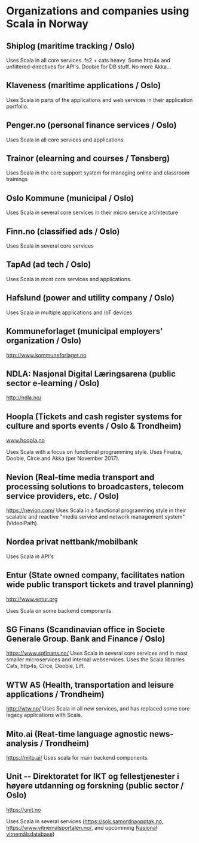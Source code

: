 # Organizations and companies using Scala in Norway

## Shiplog (maritime tracking / Oslo)
Uses Scala in all core services. fs2 + cats heavy. Some http4s and unfiltered-directives for API's. Doobie for DB stuff. No more Akka...

## Klaveness (maritime applications / Oslo) 
Uses Scala in parts of the applications and web services in their application portfolio. 

## Penger.no (personal finance services / Oslo)
Uses Scala in all core services and applications. 

## Trainor (elearning and courses / Tønsberg)
Uses Scala in the core support system for managing online and classroom trainings

## Oslo Kommune (municipal / Oslo)
Uses Scala in several core services in their micro service architecture

## Finn.no (classified ads / Oslo)
Uses Scala in several core services

## TapAd (ad tech / Oslo)
Uses Scala in most core services and applications.

## Hafslund (power and utility company / Oslo)
Uses Scala in multiple applications and IoT devices

## Kommuneforlaget (municipal employers' organization / Oslo)
http://www.kommuneforlaget.no

## NDLA: Nasjonal Digital Læringsarena (public sector e-learning / Oslo)
http://ndla.no/

## Hoopla (Tickets and cash register systems for culture and sports events / Oslo & Trondheim)
www.hoopla.no

Uses Scala with a focus on functional programming style. Uses Finatra, Doobie, Circe and Akka (per November 2017).

## Nevion (Real-time media transport and processing solutions to broadcasters, telecom service providers, etc. / Oslo)
https://nevion.com/
Uses Scala in a functional programming style in their scalable and reactive "media service and network management system" (VideoIPath).

## Nordea privat nettbank/mobilbank
Uses Scala in API's

## Entur (State owned company, facilitates nation wide public transport tickets and travel planning)
http://www.entur.org

Uses Scala on some backend components.

## SG Finans (Scandinavian office in Societe Generale Group. Bank and Finance / Oslo)
https://www.sgfinans.no/
Uses Scala in several core services and in most smaller microservices and internal webservices. Uses the Scala libraries Cats, http4s, Circe, Doobie, Lift.

## WTW AS (Health, transportation and leisure applications / Trondheim)
http://wtw.no/
Uses Scala in all new services, and has replaced some core legacy applications with Scala.

## Mito.ai (Reat-time language agnostic news-analysis / Trondheim)
https://mito.ai/
Uses scala for main backend components.

## Unit -- Direktoratet for IKT og fellestjenester i høyere utdanning og forskning (public sector / Oslo)
https://unit.no

Uses Scala in several services (https://sok.samordnaopptak.no, https://www.vitnemalsportalen.no/, and upcomming [Nasjonal vitnemålsdatabase](https://www.samordnaopptak.no/info/om/nasjonal-vitnemalsdatabase/))
